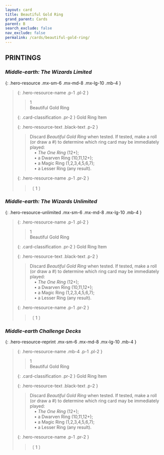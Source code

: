 ```yaml
---
layout: card
title: Beautiful Gold Ring
grand_parent: Cards
parent: B
search_exclude: false
nav_exclude: false
permalink: /cards/beautiful-gold-ring/
---
```


## PRINTINGS


### _Middle-earth: The Wizards Limited_

{: .hero-resource .mx-sm-6 .mx-md-8 .mx-lg-10 .mb-4 }
> {: .hero-resource-name .p-1 .pl-2 }
> > <div class="card-mp">1</div>
> > <div class="card-name">Beautiful Gold Ring</div>
>
> {: .card-classification .pr-2 }
> Gold Ring Item
>
> {: .hero-resource-text .black-text .p-2 }
> > Discard _Beautiful Gold Ring_ when tested. If tested, make a roll (or draw a #) to determine which ring card may be immediately played:  <br>&emsp;• _The One Ring_ (12+); <br>&emsp;• a Dwarven Ring (10,11,12+);  <br>&emsp;• a Magic Ring (1,2,3,4,5,6,7);  <br>&emsp;• a Lesser Ring (any result). 
> 
> {: .hero-resource-name .p-1 .pr-2 }
> > <div class="card-shield"></div>
> > <div class="card-corruption">〔 1 〕</div>

### _Middle-earth: The Wizards Unlimited_

{: .hero-resource-unlimited .mx-sm-6 .mx-md-8 .mx-lg-10 .mb-4 }
> {: .hero-resource-name .p-1 .pl-2 }
> > <div class="card-mp">1</div>
> > <div class="card-name">Beautiful Gold Ring</div>
>
> {: .card-classification .pr-2 }
> Gold Ring Item
>
> {: .hero-resource-text .black-text .p-2 }
> > Discard _Beautiful Gold Ring_ when tested. If tested, make a roll (or draw a #) to determine which ring card may be immediately played:  <br>&emsp;• _The One Ring_ (12+); <br>&emsp;• a Dwarven Ring (10,11,12+);  <br>&emsp;• a Magic Ring (1,2,3,4,5,6,7);  <br>&emsp;• a Lesser Ring (any result). 
> 
> {: .hero-resource-name .p-1 .pr-2 }
> > <div class="card-shield"></div>
> > <div class="card-corruption">〔 1 〕</div>

### _Middle-earth Challenge Decks_

{: .hero-resource-reprint .mx-sm-6 .mx-md-8 .mx-lg-10 .mb-4 }
> {: .hero-resource-name .mb-4 .p-1 .pl-2 }
> > <div class="card-mp">1</div>
> > <div class="card-name">Beautiful Gold Ring</div>
>
> {: .card-classification .pr-2 }
> Gold Ring Item
>
> {: .hero-resource-text .black-text .p-2 }
> > Discard _Beautiful Gold Ring_ when tested. If tested, make a roll (or draw a #) to determine which ring card may be immediately played:  <br>&emsp;• _The One Ring_ (12+); <br>&emsp;• a Dwarven Ring (10,11,12+);  <br>&emsp;• a Magic Ring (1,2,3,4,5,6,7);  <br>&emsp;• a Lesser Ring (any result). 
> 
> {: .hero-resource-name .p-1 .pr-2 }
> > <div class="card-shield"></div>
> > <div class="card-corruption">〔 1 〕</div>
